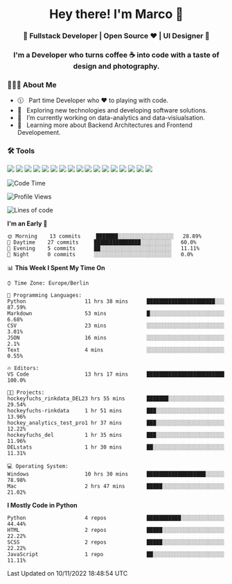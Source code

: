 <h1 align="center">Hey there! I'm Marco 👋 </h1>
<h3 align="center">🚀 Fullstack Developer | Open Source ♥ | UI Designer 🚀</h3>

<h3 align="center">I'm a Developer who turns coffee ☕ into code with a taste of design and photography.</h3>

<div align="block"> 
  <h3> 👨🏻‍💻 About Me </h3>
  
  - 🕦 &nbsp; Part time Developer who ♥️ to playing with code.
  - 🤔 &nbsp; Exploring new technologies and developing software solutions.
  - 💼 &nbsp; I’m currently working on data-analytics and data-visiualsation.
  - 🌱 &nbsp; Learning more about Backend Architectures and Frontend Developement.  
</div>

<div align="block"> 
  <h3>🛠 Tools</h3>
 <img src="https://img.shields.io/badge/python%20-%2314354C.svg?&style=for-the-badge&logo=python&logoColor=white">
 <img src="https://img.shields.io/badge/javascript%20-%23323330.svg?&style=for-the-badge&logo=javascript&logoColor=%23F7DF1E">
 <img src="https://img.shields.io/badge/html5%20-%23E34F26.svg?&style=for-the-badge&logo=html5&logoColor=white">
 <img src="https://img.shields.io/badge/css3%20-%231572B6.svg?&style=for-the-badge&logo=css3&logoColor=white">
 <img src="https://img.shields.io/badge/-Sass-cc6699?style=for-the-badge&logo=sass&logoColor=white">
 <img src="https://img.shields.io/badge/react%20-%2320232a.svg?&style=for-the-badge&logo=react&logoColor=%2361DAFB">
 <img src="https://img.shields.io/badge/-Next.Js-000?style=for-the-badge&logo=next.js&logoColor=white">
 <img src="https://img.shields.io/badge/bootstrap%20-%23563D7C.svg?&style=for-the-badge&logo=bootstrap&logoColor=white">
 <img src="https://img.shields.io/badge/-jekyll-ed2939?style=for-the-badge&logo=jekyll&logoColor=white">
 <img src="https://img.shields.io/badge/-Express-white?style=for-the-badge&logo=express&logoColor=black">
 <img src="https://img.shields.io/badge/git%20-%23F05033.svg?&style=for-the-badge&logo=git&logoColor=white"/>
 <img src="http://img.shields.io/badge/-VS%20Code-000000?style=for-the-badge&logo=Visual-studio-code&logoColor=blue">
 <img src="https://img.shields.io/badge/-Docker-384d54?style=for-the-badge&logo=docker&logoColor=white">
 <img src="https://img.shields.io/badge/-Swift-f05138?style=for-the-badge&logo=swift&logoColor=white">
 <img src="https://img.shields.io/badge/-Xcode-blue?style=for-the-badge&logo=xcode&logoColor=white">
 <img src="https://img.shields.io/badge/-Node.js-3c873a?style=for-the-badge&logo=node.js&logoColor=white">
  <img src="https://img.shields.io/badge/-Mongodb-3F3E42?style=for-the-badge&logo=mongodb&logoColor=white">
</div>

<!--START_SECTION:waka-->
![Code Time](http://img.shields.io/badge/Code%20Time-96%20hrs%2048%20mins-blue)

![Profile Views](http://img.shields.io/badge/Profile%20Views-104-blue)

![Lines of code](https://img.shields.io/badge/From%20Hello%20World%20I%27ve%20Written-1%20Million%20lines%20of%20code-blue)

**I'm an Early 🐤** 

```text
🌞 Morning    13 commits     ███████░░░░░░░░░░░░░░░░░░   28.89% 
🌆 Daytime    27 commits     ███████████████░░░░░░░░░░   60.0% 
🌃 Evening    5 commits      ██░░░░░░░░░░░░░░░░░░░░░░░   11.11% 
🌙 Night      0 commits      ░░░░░░░░░░░░░░░░░░░░░░░░░   0.0%

```


📊 **This Week I Spent My Time On** 

```text
⌚︎ Time Zone: Europe/Berlin

💬 Programming Languages: 
Python                   11 hrs 38 mins      ██████████████████████░░░   87.59% 
Markdown                 53 mins             █░░░░░░░░░░░░░░░░░░░░░░░░   6.68% 
CSV                      23 mins             ░░░░░░░░░░░░░░░░░░░░░░░░░   3.01% 
JSON                     16 mins             ░░░░░░░░░░░░░░░░░░░░░░░░░   2.1% 
Text                     4 mins              ░░░░░░░░░░░░░░░░░░░░░░░░░   0.55%

🔥 Editors: 
VS Code                  13 hrs 17 mins      █████████████████████████   100.0%

🐱‍💻 Projects: 
hockeyfuchs_rinkdata_DEL23 hrs 55 mins       ███████░░░░░░░░░░░░░░░░░░   29.54% 
hockeyfuchs-rinkdata     1 hr 51 mins        ███░░░░░░░░░░░░░░░░░░░░░░   13.96% 
hockey_analytics_test_pro1 hr 37 mins        ███░░░░░░░░░░░░░░░░░░░░░░   12.22% 
hockeyfuchs_del          1 hr 35 mins        ███░░░░░░░░░░░░░░░░░░░░░░   11.96% 
DELstats                 1 hr 30 mins        ██░░░░░░░░░░░░░░░░░░░░░░░   11.31%

💻 Operating System: 
Windows                  10 hrs 30 mins      ███████████████████░░░░░░   78.98% 
Mac                      2 hrs 47 mins       █████░░░░░░░░░░░░░░░░░░░░   21.02%

```

**I Mostly Code in Python** 

```text
Python                   4 repos             ███████████░░░░░░░░░░░░░░   44.44% 
HTML                     2 repos             █████░░░░░░░░░░░░░░░░░░░░   22.22% 
SCSS                     2 repos             █████░░░░░░░░░░░░░░░░░░░░   22.22% 
JavaScript               1 repo              ██░░░░░░░░░░░░░░░░░░░░░░░   11.11%

```



 Last Updated on 10/11/2022 18:48:54 UTC
<!--END_SECTION:waka-->


